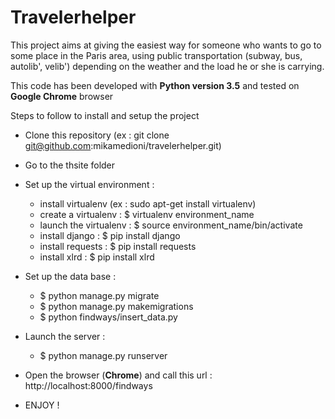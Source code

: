 # Travelerhelper

This project aims at giving the easiest way for someone who wants to go to some place in the Paris area, using public
transportation (subway, bus, autolib', velib') depending on the weather and the load he or she is carrying.

This code has been developed with **Python version 3.5** and tested on **Google Chrome** browser

Steps to follow to install and setup the project
- Clone this repository (ex : git clone git@github.com:mikamedioni/travelerhelper.git)
- Go to the thsite folder
- Set up the virtual environment :
    * install virtualenv (ex : sudo apt-get install virtualenv)
    * create a virtualenv : $ virtualenv environment_name
    * launch the virtualenv : $ source environment_name/bin/activate
    * install django : $ pip install django
    * install requests : $ pip install requests
    * install xlrd : $ pip install xlrd
- Set up the data base :
    * $ python manage.py migrate
    * $ python manage.py makemigrations
    * $ python findways/insert_data.py
- Launch the server :
    * $ python manage.py runserver
- Open the browser (**Chrome**) and call this url : http://localhost:8000/findways

- ENJOY !